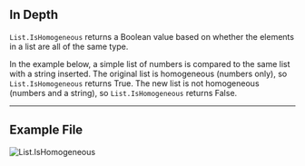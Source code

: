 ## In Depth
`List.IsHomogeneous` returns a Boolean value based on whether the elements in a list are all of the same type.

In the example below, a simple list of numbers is compared to the same list with a string inserted. The original list is homogeneous (numbers only), so `List.IsHomogeneous` returns True. The new list is not homogeneous (numbers and a string), so `List.IsHomogeneous` returns False.
___
## Example File

![List.IsHomogeneous](./DSCore.List.IsHomogeneous_img.jpg)
